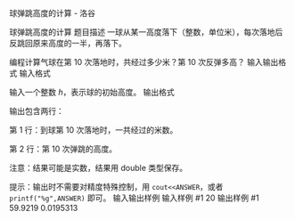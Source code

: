 



球弹跳高度的计算 - 洛谷














球弹跳高度的计算
题目描述
一球从某一高度落下（整数，单位米），每次落地后反跳回原来高度的一半，再落下。

编程计算气球在第 $10$ 次落地时，共经过多少米？第 $10$ 次反弹多高？
输入输出格式
输入格式

输入一个整数 $h$，表示球的初始高度。
输出格式

输出包含两行：

第 $1$ 行：到球第 $10$ 次落地时，一共经过的米数。

第 $2$ 行：第 $10$ 次弹跳的高度。

注意：结果可能是实数，结果用 double 类型保存。

提示：输出时不需要对精度特殊控制，用 `cout<<ANSWER`，或者 `printf("%g",ANSWER)` 即可。
输入输出样例
输入样例 #1
20
输出样例 #1
59.9219
0.0195313







